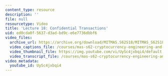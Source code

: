 ```yaml
---
content_type: resource
description: ''
file: null
resourcetype: Video
title: 'Lecture 18: Confidential Transactions'
uid: ed0cda0f-5637-d3ad-bd9c-e6e7736dbbf6
video_files:
  archive_url: https://archive.org/download/MITMAS.S62S18/MITMAS_S62S18_lec18_300k.mp4
  video_captions_file: /courses/mas-s62-cryptocurrency-engineering-and-design-spring-2018/afc5a1c3272a56b382b49070abdcabc9_UySc4jxbqi4.vtt
  video_thumbnail_file: https://img.youtube.com/vi/UySc4jxbqi4/default.jpg
  video_transcript_file: /courses/mas-s62-cryptocurrency-engineering-and-design-spring-2018/ea270ddfb14fe87f3fde130c0cdb6a75_UySc4jxbqi4.pdf
video_metadata:
  youtube_id: UySc4jxbqi4
---
```

